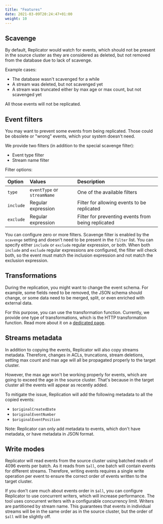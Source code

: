 ```yaml
---
title: "Features"
date: 2021-03-09T20:24:47+01:00
weight: 10
---
```


## Scavenge

By default, Replicator would watch for events, which should not be present in the source cluster as they are considered as deleted, but not removed from the database due to lack of scavenge.

Example cases:
- The database wasn't scavenged for a while
- A stream was deleted, but not scavenged yet
- A stream was truncated either by max age or max count, but not scavenged yet

All those events will not be replicated.

## Event filters

You may want to prevent some events from being replicated. Those could be obsolete or "wrong" events, which your system doesn't need.

We provide two filters (in addition to the special scavenge filter):
- Event type filter
- Stream name filter

Filter options:

| Option | Values | Description |
| :----- | :----- | :---------- |
| `type` | `eventType` or `streamName` | One of the available filters |
| `include` | Regular expression | Filter for allowing events to be replicated |
| `exclude` | Regular expression | Filter for preventing events from being replicated |

You can configure zero or more filters. Scavenge filter is enabled by the `scavenge` setting and doesn't need to be present in the `filter` list. You can specify either `include` or `exclude` regular expression, or both. When both `include` and `exclude` regular expressions are configured, the filter will check both, so the event must match the inclusion expression and not match the exclusion expression.

## Transformations

During the replication, you might want to change the event schema. For example, some fields need to be removed, the JSON schema should change, or some data need to be merged, split, or even enriched with external data.

For this purpose, you can use the transformation function. Currently, we provide one type of transformations, which is the HTTP transformation function. Read more about it on a [dedicated page](../http-transform.md). 

## Streams metadata

In addition to copying the events, Replicator will also copy streams metadata. Therefore, changes in ACLs, truncations, stream deletions, setting max count and max age will all be propagated properly to the target cluster.

However, the max age won't be working properly for events, which are going to exceed the age in the source cluster. That's because in the target cluster all the events will appear as recently added.

To mitigate the issue, Replication will add the following metadata to all the copied events:

- `$originalCreatedDate`
- `$originalEventNumber`
- `$originalEventPosition`

Note: Replicator can only add metadata to events, which don't have metadata, or have metadata in JSON format.

## Write modes

Replicator will read events from the source cluster using batched reads of 4096 events per batch. As it reads from `$all`, one batch will contain events for different streams. Therefore, writing events requires a single write operation per event to ensure the correct order of events written to the target cluster.

If you don't care much about events order in `$all`, you can configure Replicator to use concurrent writers, which will increase performance. The tool uses concurrent writers with a configurable concurrency limit. Writers are partitioned by stream name. This guarantees that events in individual streams will be in the same order as in the source cluster, but the order of `$all` will be slightly off.